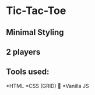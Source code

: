 # Tic-Tac-Toe

## Minimal Styling
## 2 players

## Tools used: 

*HTML
*CSS (GRID) :black_square_button:
*Vanilla JS
